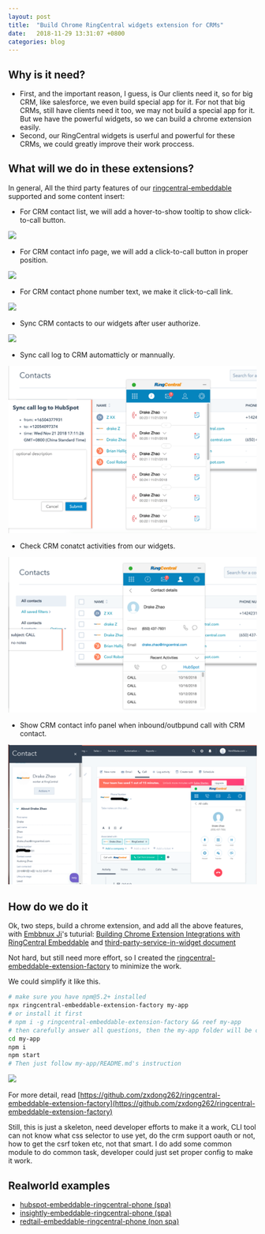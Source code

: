 ```yaml
---
layout: post
title:  "Build Chrome RingCentral widgets extension for CRMs"
date:   2018-11-29 13:31:07 +0800
categories: blog
---
```


## Why is it need?

- First, and the important reason, I guess, is Our clients need it, so for big CRM, like salesforce, we even build special app for it. For not that big CRMs, still have clients need it too, we may not build a special app for it. But we have the powerful widgets, so we can build a chrome extension easily.
- Second, our RingCentral widgets is userful and powerful for these CRMs, we could greatly improve their work proccess.

## What will we do in these extensions?

In general, All the third party features of our [ringcentral-embeddable](https://github.com/ringcentral/ringcentral-embeddable) supported and some content insert:

- For CRM contact list, we will add a hover-to-show tooltip to show click-to-call button.

![ ](https://github.com/zxdong262/ringcentral-embeddable-extension-factory/raw/master/screenshots/fac-2.png)

- For CRM contact info page, we will add a click-to-call button in proper position.

![ ](https://github.com/zxdong262/ringcentral-embeddable-extension-factory/raw/master/screenshots/fac-3.png)

- For CRM contact phone number text, we make it click-to-call link.

![ ](https://github.com/zxdong262/ringcentral-embeddable-extension-factory/raw/master/screenshots/fac-1.png)

- Sync CRM contacts to our widgets after user authorize.

![ ](https://github.com/zxdong262/insightly-embeddable-ringcentral-phone/raw/master/screenshots/insightly-4.png)

- Sync call log to CRM automatticly or mannually.

![ ](https://github.com/zxdong262/hubspot-embeddable-ringcentral-phone/raw/master/screenshots/hs6.png)

- Check CRM conatct activities from our widgets.

![ ](https://github.com/zxdong262/hubspot-embeddable-ringcentral-phone/raw/master/screenshots/hs7.png)

- Show CRM contact info panel when inbound/outbpund call with CRM contact.

![ ](https://github.com/zxdong262/hubspot-embeddable-ringcentral-phone/raw/master/screenshots/hubspot1.png)

## How do we do it

Ok, two steps, build a chrome extension, and add all the above features, with [Embbnux Ji](https://github.com/embbnux)'s tuturial:
 [Building Chrome Extension Integrations with RingCentral Embeddable](https://medium.com/ringcentral-developers/build-a-chrome-extension-with-ringcentral-embeddable-bb6faee808a3)
and [third-party-service-in-widget document](https://github.com/ringcentral/ringcentral-embeddable/blob/master/docs/third-party-service-in-widget.md)

Not hard, but still need more effort, so I created the [ringcentral-embeddable-extension-factory](https://github.com/zxdong262/ringcentral-embeddable-extension-factory) to minimize the work.

We could simplify it like this.

```bash
# make sure you have npm@5.2+ installed
npx ringcentral-embeddable-extension-factory my-app
# or install it first
# npm i -g ringcentral-embeddable-extension-factory && reef my-app
# then carefully answer all questions, then the my-app folder will be create
cd my-app
npm i
npm start
# Then just follow my-app/README.md's instruction
```

![ ](https://github.com/zxdong262/ringcentral-embeddable-extension-factory/raw/master/screenshots/cli.png)

For more detail, read [https://github.com/zxdong262/ringcentral-embeddable-extension-factory](https://github.com/zxdong262/ringcentral-embeddable-extension-factory)

Still, this is just a skeleton, need developer efforts to make it a work, CLI tool can not know what css selector to use yet, do the crm support oauth or not, how to get the csrf token etc, not that smart. I do add some common module to do common task, developer could just set proper config to make it work.

## Realworld examples

- [hubspot-embeddable-ringcentral-phone (spa)](https://github.com/zxdong262/hubspot-embeddable-ringcentral-phone)
- [insightly-embeddable-ringcentral-phone (spa)](https://github.com/zxdong262/insightly-embeddable-ringcentral-phone)
- [redtail-embeddable-ringcentral-phone (non spa)](https://github.com/zxdong262/redtail-embeddable-ringcentral-phone)
